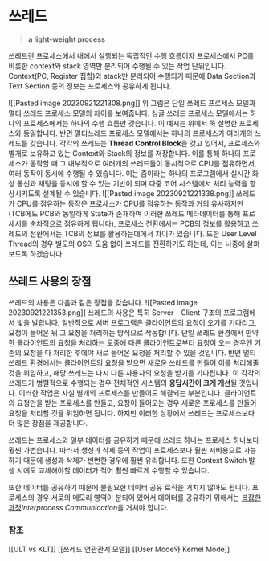 # 쓰레드
> **a light-weight process**

쓰레드란 프로세스에서 내에서 실행되는 독립적인 수행 흐름이자 프로세스에서 PC를 비롯한 context와 stack 영역만 분리되어 수행될 수 있는 작업 단위입니다. Context(PC, Register 집합)와 stack만 분리되어 수행되기 때문에 Data Section과 Text Section 등의 정보는 프로세스와 공유하게 됩니다.

![[Pasted image 20230921221308.png]]
위 그림은 단일 쓰레드 프로세스 모델과 멀티 쓰레드 프로세스 모델의 차이를 보여줍니다.
싱글 쓰레드 프로세스 모델에서는 하나의 프로세스에서는 하나의 수행 흐름만 갖습니다. 이 예시는 위에서 쭉 설명한 프로세스와 동일합니다. 반면 멀티쓰레드 프로세스 모델에서는 하나의 프로세스가 여러개의 쓰레드를 갖습니다. 각각의 쓰레드는 **Thread Control Block**을 갖고 있어서, 프로세스와 별개로 보유하고 있는 Context와 Stack의 정보를 저장합니다. 이를 통해 하나의 프로세스가 동작할 때 그 내부적으로 여러개의 쓰레드들이 동시적으로 CPU를 점유하면서, 여러 동작이 동시에 수행될 수 있습니다. 이는 줌이라는 하나의 프로그램에서 실시간 화상 통신과 채팅을 동시에 할 수 있는 기반이 되며 다중 코어 시스템에서 처리 능력을 향상시키도록 설계될 수 있습니다.
![[Pasted image 20230921221338.png]]
쓰레드가 CPU를 점유하는 동작은 프로세스가 CPU를 점유하는 동작과 거의 유사하지만 (TCB에도 PCB와 동일하게 State가 존재하며 이러한 쓰레드 메타데이터를 통해 프로세서를 순차적으로 점유하게 됩니다), 프로세스 전환에서는 PCB의 정보를 활용하고 쓰레드의 전환에서는 TCB의 정보를 활용하는데에서 차이가 있습니다. 또한 User Level Thread의 경우 별도의 OS의 도움 없이 쓰레드를 전환하기도 하는데, 이는 나중에 살펴보도록 하겠습니다.
## 쓰레드 사용의 장점
쓰레드의 사용은 다음과 같은 장점을 갖습니다.
![[Pasted image 20230921221353.png]]
쓰레드의 사용은 특히 Server - Client 구조의 프로그램에서 빛을 발합니다. 일반적으로 서버 프로그램은 클라이언트의 요청이 오기를 기다리고, 요청이 들어온 뒤 그 요청을 처리하는 방식으로 작동합니다. 단일 쓰레드 환경에서 만약 한 클라이언트의 요청을 처리하는 도중에 다른 클라이언트로부터 요청이 오는 경우엔 기존의 요청을 다 처리한 후에야 새로 들어온 요청을 처리할 수 있을 것입니다. 반면 멀티 쓰레드 환경에서는 클라이언트의 요청을 받으면 새로운 쓰레드를 만들어 이를 처리해줄 것을 위임하고, 해당 쓰레드는 다시 다른 사용자의 요청을 받기를 기다립니다. 이 각각의 쓰레드가 병렬적으로 수행되는 경우 전체적인 시스템의 **응답시간이 크게 개선**될 것입니다.
이러한 작업은 사실 별개의 프로세스를 만들어도 해결되는 부분입니다. 클라이언트의 요청만을 받는 프로세스를 만들고, 요청이 들어오는 경우 새로운 프로세스를 만들어 요청을 처리할 것을 위임하면 됩니다. 하지만 이러한 상황에서 쓰레드는 프로세스보다 더 많은 장점을 제공합니다.

쓰레드는 프로세스와 일부 데이터를 공유하기 때문에 쓰레드 하나는 프로세스 하나보다 훨씬 가볍습니다. 따라서 생성과 삭제 등의 작업이 프로세스보다 훨씬 저비용으로 가능하기 때문에 생성과 삭제가 빈번한 경우에 훨씬 유리합니다. 또한 Context Switch 발생 시에도 교체해야할 데이터가 적어 훨씬 빠르게 수행할 수 있습니다.

또한 데이터를 공유하기 때문에 불필요한 데이터 공유 로직을 거치지 않아도 됩니다. 프로세스의 경우 서로의 메모리 영역이 분되어 있어서 데이터를 공유하기 위해서는 [복잡한 과정](IPC)*Interprocess Communication*을 거쳐야 합니다.

### 참조
[[ULT vs KLT]]
[[쓰레드 연관관계 모델]]
[[User Mode와 Kernel Mode]]
